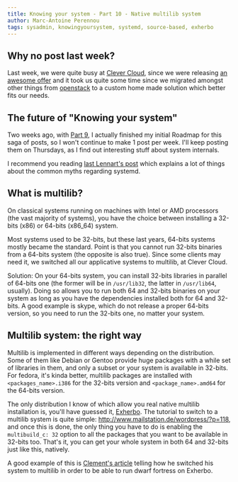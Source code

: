 ```yaml
---
title: Knowing your system - Part 10 - Native multilib system
author: Marc-Antoine Perennou
tags: sysadmin, knowingyoursystem, systemd, source-based, exherbo
---
```


## Why no post last week?

Last week, we were quite busy at [Clever Cloud](http://www.clever-cloud.com/en/), since we were releasing
[an awesome offer](http://blog.clever-cloud.com/Press/2013/01/30/open-cloud-month.html) and it took us quite some time
since we migrated amongst other things from [openstack](http://www.openstack.org/) to a custom home made solution which
better fits our needs.

## The future of "Knowing your system"

Two weeks ago, with [Part 9](http://www.imagination-land.org/posts/2013-01-17-knowing-your-system---part-9---contributing-to-exherbo:-updated-and-smoother-method.html),
I actually finished my initial Roadmap for this saga of posts, so I won't continue to make 1 post per week. I'll keep
posting them on Thursdays, as I find out interesting stuff about system internals.

I recommend you reading [last Lennart's post](http://0pointer.de/blog/projects/the-biggest-myths) which explains a lot
of things about the common myths regarding systemd.

## What is multilib?

On classical systems running on machines with Intel or AMD processors (the vast majority of systems), you have the
choice between installing a 32-bits (x86) or 64-bits (x86\_64) system.

Most systems used to be 32-bits, but these last years, 64-bits systems mostly became the standard. Point is that you
cannot run 32-bits binaries from a 64-bits system (the opposite is also true). Since some clients may need it, we
switched all our applicative systems to multilib, at Clever Cloud.

Solution: On your 64-bits system, you can install 32-bits libraries in parallel of 64-bits one (the former will be in
`/usr/lib32`, the latter in `/usr/lib64`, usually). Doing so allows you to run both 64 and 32-bits binaries on your system
as long as you have the dependencies installed both for 64 and 32-bits. A good example is skype, which do not release a
proper 64-bits version, so you need to run the 32-bits one, no matter your system.

## Multilib system: the right way

Multilib is implemented in different ways depending on the distribution. Some of them like Debian or Gentoo provide huge
packages with a while set of libraries in them, and only a subset or your system is available in 32-bits. For fedora,
it's kinda better, multilib packages are installed with `<packages_name>.i386` for the 32-bits version and
`<package_name>.amd64` for the 64-bits version.

The only distribution I know of which allow you real native multilib installation is, you'll have guessed it,
[Exherbo](http://www.exherbo.org/). The tutorial to switch to a multilib system is quite simple:
<http://www.mailstation.de/wordpress/?p=118>, and once this is done, the only thing you have to do is enabling the
`multibuild_c: 32` option to all the packages that you want to be available in 32-bits too. That's it, you can get your
whole system in both 64 and 32-bits just like this, natively.

A good example of this is [Clement's article](http://blog.clement.delafargue.name/posts/2013-01-08-dwarf-fortress-and-multilib-on-exherbo.html)
telling how he switched his system to multilib in order to be able to run dwarf fortress on Exherbo.
